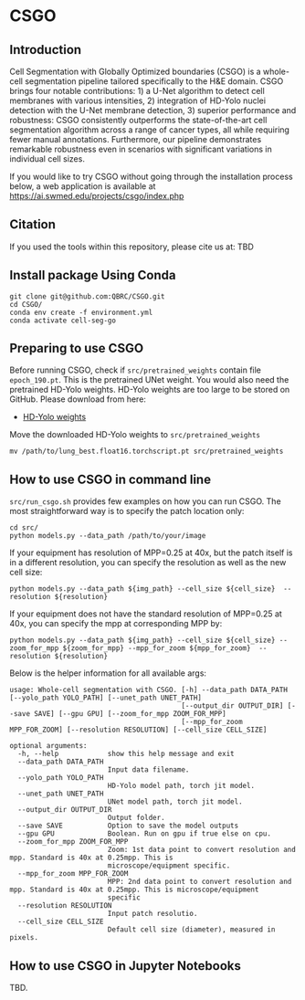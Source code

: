 # CSGO

## Introduction
Cell Segmentation with Globally Optimized boundaries (CSGO) is a whole-cell segmentation pipeline tailored specifically to the H&E domain. CSGO brings four notable contributions: 1) a U-Net algorithm to detect cell membranes with various intensities, 2) integration of HD-Yolo nuclei detection with the U-Net membrane detection, 3) superior performance and robustness: CSGO consistently outperforms the state-of-the-art cell segmentation algorithm across a range of cancer types, all while requiring fewer manual annotations. Furthermore, our pipeline demonstrates remarkable robustness even in scenarios with significant variations in individual cell sizes.

If you would like to try CSGO without going through the installation process below, a web application is available at https://ai.swmed.edu/projects/csgo/index.php

## Citation
If you used the tools within this repository, please cite us at:
TBD

## Install package Using Conda

```
git clone git@github.com:QBRC/CSGO.git
cd CSGO/
conda env create -f environment.yml 
conda activate cell-seg-go
```
## Preparing to use CSGO
Before running CSGO, check if `src/pretrained_weights` contain file `epoch_190.pt`. This is the pretrained UNet weight. You would also need the pretrained HD-Yolo weights. HD-Yolo weights are too large to be stored on GitHub. Please download from here:
<ul>
   <li> <a href="https://drive.google.com/file/d/131RQwmrQeonwuLr46L06gWZ8Jv60opSt/view?usp=share_link">HD-Yolo weights</a> </li>
</ul>

Move the downloaded HD-Yolo weights to `src/pretrained_weights`

```
mv /path/to/lung_best.float16.torchscript.pt src/pretrained_weights
```

## How to use CSGO in command line
`src/run_csgo.sh` provides few examples on how you can run CSGO. The most straightforward way is to specify the patch location only:
```
cd src/
python models.py --data_path /path/to/your/image
```

If your equipment has resolution of MPP=0.25 at 40x, but the patch itself is in a different resolution, you can specify the resolution as well as the new cell size:
```
python models.py --data_path ${img_path} --cell_size ${cell_size}  --resolution ${resolution}
```

If your equipment does not have the standard resolution of MPP=0.25 at 40x, you can specify the mpp at corresponding MPP by:
```
python models.py --data_path ${img_path} --cell_size ${cell_size} --zoom_for_mpp ${zoom_for_mpp} --mpp_for_zoom ${mpp_for_zoom}  --resolution ${resolution}
```

Below is the helper information for all available args:

```
usage: Whole-cell segmentation with CSGO. [-h] --data_path DATA_PATH [--yolo_path YOLO_PATH] [--unet_path UNET_PATH]
                                          [--output_dir OUTPUT_DIR] [--save SAVE] [--gpu GPU] [--zoom_for_mpp ZOOM_FOR_MPP]
                                          [--mpp_for_zoom MPP_FOR_ZOOM] [--resolution RESOLUTION] [--cell_size CELL_SIZE]

optional arguments:
  -h, --help            show this help message and exit
  --data_path DATA_PATH
                        Input data filename.
  --yolo_path YOLO_PATH
                        HD-Yolo model path, torch jit model.
  --unet_path UNET_PATH
                        UNet model path, torch jit model.
  --output_dir OUTPUT_DIR
                        Output folder.
  --save SAVE           Option to save the model outputs
  --gpu GPU             Boolean. Run on gpu if true else on cpu.
  --zoom_for_mpp ZOOM_FOR_MPP
                        Zoom: 1st data point to convert resolution and mpp. Standard is 40x at 0.25mpp. This is
                        microscope/equipment specific.
  --mpp_for_zoom MPP_FOR_ZOOM
                        MPP: 2nd data point to convert resolution and mpp. Standard is 40x at 0.25mpp. This is microscope/equipment
                        specific
  --resolution RESOLUTION
                        Input patch resolutio.
  --cell_size CELL_SIZE
                        Default cell size (diameter), measured in pixels.
```


## How to use CSGO in Jupyter Notebooks

TBD.